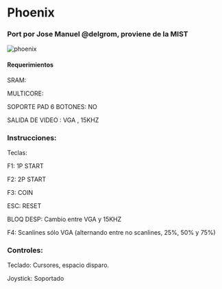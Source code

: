 # Phoenix

### Port por Jose Manuel @delgrom, proviene de la MIST

![phoenix](https://user-images.githubusercontent.com/31018768/71640317-1b18b580-2c88-11ea-8f1f-12f0624733d1.jpg)

####  Requerimientos

SRAM:

MULTICORE:

SOPORTE PAD 6 BOTONES: NO

SALIDA DE VIDEO : VGA , 15KHZ

### Instrucciones:

Teclas:

F1: 1P START

F2: 2P START

F3: COIN

ESC: RESET

BLOQ DESP: Cambio entre VGA y 15KHZ

F4: Scanlines sólo VGA (alternando entre no scanlines, 25%, 50% y 75%)

### Controles:

Teclado: Cursores, espacio disparo.

 Joystick: Soportado
